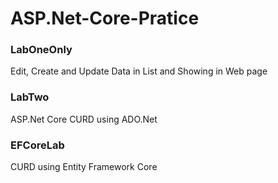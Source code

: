 # ASP.Net-Core-Pratice

### LabOneOnly <br/>
Edit, Create and Update Data in List and Showing in Web page
### LabTwo <br/>
ASP.Net Core CURD using ADO.Net 
### EFCoreLab <br/>
CURD using Entity Framework Core
